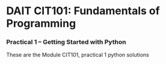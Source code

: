 # DAIT CIT101: Fundamentals of Programming

### Practical 1 – Getting Started with Python

These are the Module CIT101, practical 1 python solutions 
